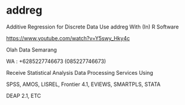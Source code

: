 # addreg
Additive Regression for Discrete Data Use addreg With (In) R Software

https://www.youtube.com/watch?v=Y5swy_Hky4c

Olah Data Semarang

WA : +6285227746673 (085227746673)

Receive Statistical Analysis Data Processing Services Using

SPSS, AMOS, LISREL, Frontier 4.1, EVIEWS, SMARTPLS, STATA

DEAP 2.1, ETC
